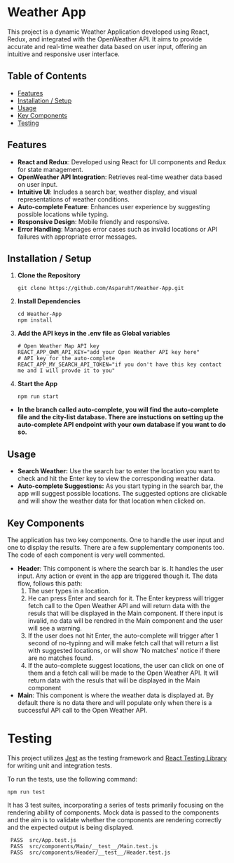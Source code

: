 # Weather App

This project is a dynamic Weather Application developed using React, Redux, and integrated with the OpenWeather API. It aims to provide accurate and real-time weather data based on user input, offering an intuitive and responsive user interface.

## Table of Contents

- [Features](#features)
- [Installation / Setup](#installation--setup)
- [Usage](#usage)
- [Key Components](#key-components)
- [Testing](#testing)

## Features

- **React and Redux**: Developed using React for UI components and Redux for state management.
- **OpenWeather API Integration**: Retrieves real-time weather data based on user input.
- **Intuitive UI**: Includes a search bar, weather display, and visual representations of weather conditions.
- **Auto-complete Feature**: Enhances user experience by suggesting possible locations while typing.
- **Responsive Design**: Mobile friendly and responsive.
- **Error Handling**: Manages error cases such as invalid locations or API failures with appropriate error messages.

## Installation / Setup

1. **Clone the Repository**
   ````
   git clone https://github.com/AsparuhT/Weather-App.git
   ````

2. **Install Dependencies**
   ````
   cd Weather-App
   npm install
   ````
   
3. **Add the API keys in the .env file as Global variables**
   ````
   # Open Weather Map API key
   REACT_APP_OWM_API_KEY="add your Open Weather API key here"
   # API key for the auto-complete
   REACT_APP_MY_SEARCH_API_TOKEN="if you don't have this key contact me and I will provde it to you"
   ````

4. **Start the App**
   ````
   npm run start
   ````

- **In the branch called auto-complete, you will find the auto-complete file and the city-list database. There are instuctions on setting up the auto-complete API endpoint with your own database  if you want to do so.** 

## Usage

- **Search Weather:** Use the search bar to enter the location you want to check and hit the Enter key to view the corresponding weather data.
- **Auto-complete Suggestions:** As you start typing in the search bar, the app will suggest possible locations. The suggested options are clickable and will show the weather data for that location when clicked on.

## Key Components
The application has two key components. One to handle the user input and one to display the results. There are a few supplementary components too. The code of each component is very well commented.

- **Header**: This component is where the search bar is. It handles the user input. Any action or event in the app are triggered though it. The data flow, follows this path:
   1. The user types in a location.
   2. He can press Enter and search for it. The Enter keypress will trigger  fetch call to the Open Weather API and will return data with the resuls that will be displayed in the Main component. If there input is invalid, no data will be rendred in the Main component and the user will see a warning.
   3. If the user does not hit Enter, the auto-complete will trigger after 1 second of no-typinng and will make fetch call that will return a list with suggested locations, or will show 'No matches' notice if there are no matches found.
   4. If the auto-complete suggest locations, the user can click on one of them and a fetch call will be made to the Open Weather API. It will return data with the resuls that will be displayed in the Main component
- **Main**: This component is where the weather data is displayed at. By default there is no data there and will populate only when there is a successful API call to the Open Weather API.

# Testing 

This project utilizes [Jest](https://jestjs.io/) as the testing framework and [React Testing Library](https://testing-library.com/docs/react-testing-library/intro) for writing unit and integration tests.

To run the tests, use the following command:
````
npm run test
````
It has 3 test suites, incorporating a series of tests primarily focusing on the rendering ability of components. Mock data is passed to the components and the aim is to validate whether the components are rendering correctly and the expected output is being displayed.

````
 PASS  src/App.test.js
 PASS  src/components/Main/__test__/Main.test.js
 PASS  src/components/Header/__test__/Header.test.js
````
